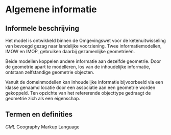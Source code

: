 # Algemene informatie

## Informele beschrijving

Het model is ontwikkeld binnen de Omgevingswet voor de ketenuitwisseling van
bevoegd gezag naar landelijke voorziening. Twee informatiemodellen, IMOW en
IMOP, gebruiken daarbij gezamenlijke geometrieën.

Beide modellen koppelen andere informatie aan dezelfde geometrie. Door de
geometrie apart te modelleren, los van de inhoudelijke informatie, ontstaan
zelfstandige geometrie objecten.

Vanuit de domeinmodellen kan inhoudelijke informatie bijvoorbeeld via een
klasse genaamd locatie door een associatie aan een geometrie worden gekoppeld. Ten
opzichte van het refererende objecttype gedraagt de geometrie zich als een
eigenschap.

## Termen en definities

<dfn>GML</dfn> Geography Markup Language
